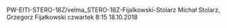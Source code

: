 PW-EITI-STERO-18Z/velma_STERO-18Z-Fijalkowski-Stolarz
Michał Stolarz, Grzegorz Fijałkowski
czwartek 8:15 18.10.2018